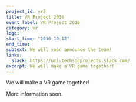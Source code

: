 ```yaml
---
project_id: vr2
title: VR Project 2016
event_label: VR Project 2016
category: vr
logo:
start_time: "2016-10-12"
end_time:
subtext: We will soon announce the team!
links:
  slack: https://uclutechsocprojects.slack.com/
excerpt: We will make a VR game together!
---
```

We will make a VR game together!

More information soon.